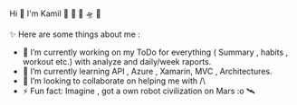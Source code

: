 Hi 👋 I'm Kamil  🚵  🦵  🚀  🛸  🧘  

✨ Here are some things about me : 

- 🔭 I’m currently working on my ToDo for everything ( Summary , habits , workout etc.) with analyze and daily/week raports.
- 🌱 I’m currently learning API , Azure , Xamarin, MVC , Architectures.
- 👯 I’m looking to collaborate on helping me with /\
- ⚡ Fun fact: Imagine , got a own robot civilization on Mars :o 🛰

